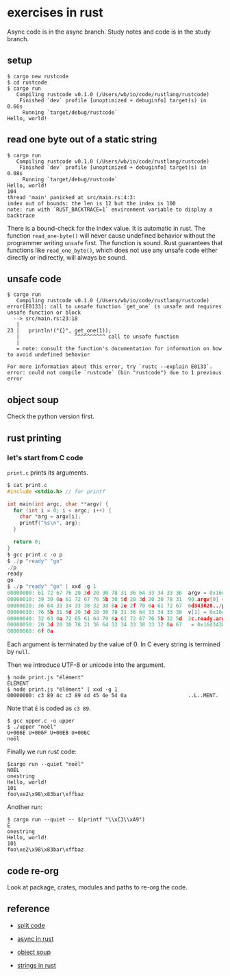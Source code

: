 # exercises in rust

Async code is in the async branch. Study notes and code is in the study branch.

## setup

```
$ cargo new rustcode
$ cd rustcode
$ cargo run
   Compiling rustcode v0.1.0 (/Users/wb/io/code/rustlang/rustcode)
    Finished `dev` profile [unoptimized + debuginfo] target(s) in 0.66s
     Running `target/debug/rustcode`
Hello, world!
```

## read one byte out of a static string

```
$ cargo run
   Compiling rustcode v0.1.0 (/Users/wb/io/code/rustlang/rustcode)
    Finished `dev` profile [unoptimized + debuginfo] target(s) in 0.08s
     Running `target/debug/rustcode`
Hello, world!
104
thread 'main' panicked at src/main.rs:4:3:
index out of bounds: the len is 12 but the index is 100
note: run with `RUST_BACKTRACE=1` environment variable to display a backtrace
```

There is a bound-check for the index value. It is automatic in rust. The function ```read_one-byte()``` will never cause undefined behavior without the programmer writing ```unsafe``` first. The function is sound. Rust guarantees that functions like ```read_one_byte()```, which does not use any unsafe code either directly or indirectly, will always be sound.

## unsafe code

```
$ cargo run
   Compiling rustcode v0.1.0 (/Users/wb/io/code/rustlang/rustcode)
error[E0133]: call to unsafe function `get_one` is unsafe and requires unsafe function or block
  --> src/main.rs:23:18
   |
23 |   println!("{}", get_one(1));
   |                  ^^^^^^^^^^ call to unsafe function
   |
   = note: consult the function's documentation for information on how to avoid undefined behavior

For more information about this error, try `rustc --explain E0133`.
error: could not compile `rustcode` (bin "rustcode") due to 1 previous error
```

## object soup

Check the python version first.

## rust printing

### let's start from C code

```print.c``` prints its arguments.

```c
$ cat print.c 
#include <stdio.h> // for printf

int main(int argc, char **argv) {
  for (int i = 0; i < argc; i++) {
    char *arg = argv[i];
    printf("%s\n", arg);
  }

  return 0;
}
$ gcc print.c -o p
$ ./p "ready" "go"
./p
ready
go
$ ./p "ready" "go" | xxd -g 1
00000000: 61 72 67 76 20 3d 20 30 78 31 36 64 33 34 33 36  argv = 0x16d3436
00000010: 39 30 0a 61 72 67 76 5b 30 5d 20 3d 20 30 78 31  90.argv[0] = 0x1
00000020: 36 64 33 34 33 38 32 38 0a 2e 2f 70 0a 61 72 67  6d343828../p.arg
00000030: 76 5b 31 5d 20 3d 20 30 78 31 36 64 33 34 33 38  v[1] = 0x16d3438
00000040: 32 63 0a 72 65 61 64 79 0a 61 72 67 76 5b 32 5d  2c.ready.argv[2]
00000050: 20 3d 20 30 78 31 36 64 33 34 33 38 33 32 0a 67   = 0x16d343832.g
00000060: 6f 0a 
```

Each argument is terminated by the value of 0. In C every string is termined by ```null```.

Then we introduce UTF-8 or unicode into the argument.

```
$ node print.js "élément"
ÉLÉMENT
$ node print.js "élément" | xxd -g 1
00000000: c3 89 4c c3 89 4d 45 4e 54 0a                    ..L..MENT.
```

Note that ```É``` is coded as ```c3 89```.

```
$ gcc upper.c -o upper
$ ./upper "noël"
U+006E U+006F U+00EB U+006C 
noël
```

Finally we run rust code:

```
$cargo run --quiet "noël"
NOËL
onestring
Hello, world!
101
foo\xe2\x98\x83bar\xffbaz
```

Another run:

```
$ cargo run --quiet -- $(printf "\\xC3\\xA9")
É
onestring
Hello, world!
101
foo\xe2\x98\x83bar\xffbaz
```

## code re-org

Look at package, crates, modules and paths to re-org the code.

## reference

* [split code](https://github.com/robertorojasr/rust-split-example)

* [async in rust](https://jacko.io/async_futures.html)

* [object soup](https://jacko.io/object_soup.html)

* [strings in rust](https://fasterthanli.me/articles/working-with-strings-in-rust)
